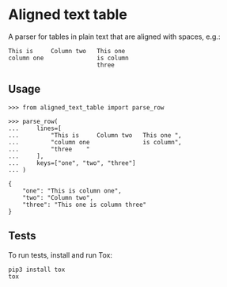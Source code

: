 # Aligned text table

A parser for tables in plain text that are aligned with spaces, e.g.:

```
This is     Column two   This one
column one               is column
                         three
```

## Usage

```
>>> from aligned_text_table import parse_row

>>> parse_row(
...     lines=[
...         "This is     Column two   This one ",
...         "column one               is column",
...         "three    "
...     ],
...     keys=["one", "two", "three"]
... )

{
    "one": "This is column one",
    "two": "Column two",
    "three": "This one is column three"
}
```

## Tests

To run tests, install and run Tox:

```
pip3 install tox
tox
```
